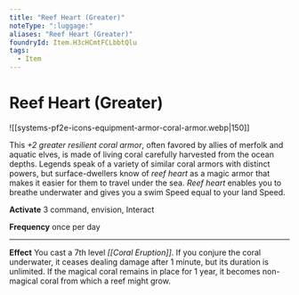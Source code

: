 ```yaml
---
title: "Reef Heart (Greater)"
noteType: ":luggage:"
aliases: "Reef Heart (Greater)"
foundryId: Item.H3cHCmtFCLbbtQlu
tags:
  - Item
---
```


# Reef Heart (Greater)
![[systems-pf2e-icons-equipment-armor-coral-armor.webp|150]]

This _+2 greater resilient coral armor_, often favored by allies of merfolk and aquatic elves, is made of living coral carefully harvested from the ocean depths. Legends speak of a variety of similar coral armors with distinct powers, but surface-dwellers know of _reef heart_ as a magic armor that makes it easier for them to travel under the sea. _Reef heart_ enables you to breathe underwater and gives you a swim Speed equal to your land Speed.

**Activate** 3 command, envision, Interact

**Frequency** once per day

* * *

**Effect** You cast a 7th level _[[Coral Eruption]]_. If you conjure the coral underwater, it ceases dealing damage after 1 minute, but its duration is unlimited. If the magical coral remains in place for 1 year, it becomes non-magical coral from which a reef might grow.
